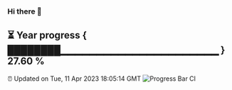 ### Hi there 👋
⏳ Year progress { ████████▁▁▁▁▁▁▁▁▁▁▁▁▁▁▁▁▁▁▁▁▁▁ } 27.60 %
---
⏰ Updated on Tue, 11 Apr 2023 18:05:14 GMT
![Progress Bar CI](https://github.com/Moyi321/Moyi321/workflows/Progress%20Bar%20CI/badge.svg)

